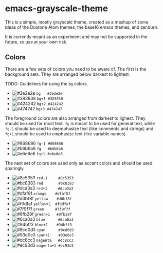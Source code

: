 # emacs-grayscale-theme

This is a simple, mostly grayscale theme, created as a mashup of some ideas of
the Duotone Atom themes, the base16 emacs themes, and zenburn.

It is currently meant as an experiment and may not be supported in the future,
so use at your own risk.

## Colors

There are a few sets of colors you need to be aware of. The first is the
background sets. They are arranged below darkest to lightest.

TODO: Guidelines for using the `bg` colors.

* ![#2e2e2e](https://placehold.it/15/2e2e2e/000000?text=+) `bg   #2e2e2e`
* ![#383838](https://placehold.it/15/383838/000000?text=+) `bg+1 #383838`
* ![#424242](https://placehold.it/15/424242/000000?text=+) `bg+2 #424242`
* ![#474747](https://placehold.it/15/474747/000000?text=+) `bg+3 #474747`

The foreground colors are also arranged from darkest to lighest. They should be
used for most text. `fg` is meant to be used for general text, while `fg-1`
should be used to deemphasize text (like comments and strings) and `fg+1` should
be used to emphasize text (like variable names).

* ![#868686](https://placehold.it/15/868686/000000?text=+) `fg-1 #868686`
* ![#b6b6b6](https://placehold.it/15/b6b6b6/000000?text=+) `fg   #b6b6b6`
* ![#e6e6e6](https://placehold.it/15/e6e6e6/000000?text=+) `fg+1 #e6e6e6`

The next set of colors are used only as accent colors and should be used
sparingly.

* ![#8c5353](https://placehold.it/15/8c5353/000000?text=+) `red-1     #8c5353`
* ![#bc8383](https://placehold.it/15/bc8383/000000?text=+) `red       #bc8383`
* ![#dca3a3](https://placehold.it/15/dca3a3/000000?text=+) `red+1     #dca3a3`
* ![#dfaf8f](https://placehold.it/15/dfaf8f/000000?text=+) `orange    #dfaf8f`
* ![#d0bf8f](https://placehold.it/15/d0bf8f/000000?text=+) `yellow    #d0bf8f`
* ![#f0dfaf](https://placehold.it/15/f0dfaf/000000?text=+) `yellow+1  #f0dfaf`
* ![#7f9f7f](https://placehold.it/15/7f9f7f/000000?text=+) `green     #7f9f7f`
* ![#8fb28f](https://placehold.it/15/8fb28f/000000?text=+) `green+1   #8fb28f`
* ![#6ca0a3](https://placehold.it/15/6ca0a3/000000?text=+) `blue      #6ca0a3`
* ![#94bff3](https://placehold.it/15/94bff3/000000?text=+) `blue+1    #94bff3`
* ![#8cd0d3](https://placehold.it/15/8cd0d3/000000?text=+) `cyan      #8cd0d3`
* ![#93e0e3](https://placehold.it/15/93e0e3/000000?text=+) `cyan+1    #93e0e3`
* ![#dc8cc3](https://placehold.it/15/dc8cc3/000000?text=+) `magenta   #dc8cc3`
* ![#ec93d3](https://placehold.it/15/ec93d3/000000?text=+) `magenta+1 #ec93d3`
